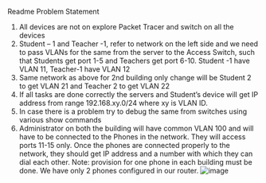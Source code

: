 Readme
Problem Statement
1. All devices are not on explore Packet Tracer and switch on all the devices
2. Student – 1 and Teacher -1, refer to network on the left side and we need to pass VLANs for the same from the server to the Access Switch, such that Students get port 1-5 and Teachers get port 6-10. Student -1 have VLAN 11, Teacher-1 have VLAN 12
3. Same network as above for 2nd building only change will be Student 2 to get VLAN 21 and Teacher 2 to get VLAN 22
4. If all tasks are done correctly the servers and Student’s device will get IP address from range 192.168.xy.0/24 where xy is VLAN ID.
5. In case there is a problem try to debug the same from switches using various show commands
6. Administrator on both the building will have common VLAN 100 and will have to be connected to the Phones in the network. They will access ports 11-15 only. Once the phones are connected properly to the network, they should get IP address and a number with which they can dial each other.
Note: provision for one phone in each building must be done. We have only 2 phones configured in our router. 
![image](https://user-images.githubusercontent.com/66989786/142758475-af5ac37b-16b1-4df2-9005-d8ec1d203bd0.png)
